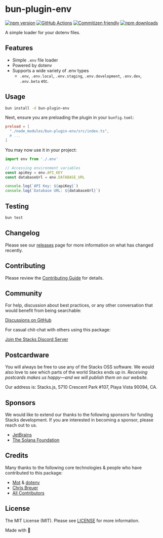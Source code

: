 # bun-plugin-env

[![npm version][npm-version-src]][npm-version-href]
[![GitHub Actions][github-actions-src]][github-actions-href]
[![Commitizen friendly](https://img.shields.io/badge/commitizen-friendly-brightgreen.svg)](http://commitizen.github.io/cz-cli/)
[![npm downloads][npm-downloads-src]][npm-downloads-href]

A simple loader for your dotenv files.

## Features

- Simple `.env` file loader
- Powered by dotenv
- Supports a wide variety of .env types
  - `.env`, `.env.local`, `.env.staging`, `.env.development`, `.env.dev`, `.env.beta` etc.

## Usage

```bash
bun install -d bun-plugin-env
```

Next, ensure you are preloading the plugin in your `bunfig.toml`:

```toml
preload = [
  "./node_modules/bun-plugin-env/src/index.ts",
  # ...
]
```

You may now use it in your project:

```ts
import env from './.env'

// Accessing environment variables
const apiKey = env.API_KEY
const databaseUrl = env.DATABASE_URL

console.log(`API Key: ${apiKey}`)
console.log(`Database URL: ${databaseUrl}`)
```

## Testing

```bash
bun test
```

## Changelog

Please see our [releases](https://github.com/stacksjs/bun-plugin-env/releases) page for more information on what has changed recently.

## Contributing

Please review the [Contributing Guide](https://github.com/stacksjs/contributing) for details.

## Community

For help, discussion about best practices, or any other conversation that would benefit from being searchable:

[Discussions on GitHub](https://github.com/stacksjs/stacks/discussions)

For casual chit-chat with others using this package:

[Join the Stacks Discord Server](https://discord.gg/stacksjs)

## Postcardware

You will always be free to use any of the Stacks OSS software. We would also love to see which parts of the world Stacks ends up in. _Receiving postcards makes us happy—and we will publish them on our website._

Our address is: Stacks.js, 5710 Crescent Park #107, Playa Vista 90094, CA.

## Sponsors

We would like to extend our thanks to the following sponsors for funding Stacks development. If you are interested in becoming a sponsor, please reach out to us.

- [JetBrains](https://www.jetbrains.com/)
- [The Solana Foundation](https://solana.com/)

## Credits

Many thanks to the following core technologies & people who have contributed to this package:

- [Mot](https://github.com/motdotla) & [dotenv](https://github.com/motdotla/dotenv)
- [Chris Breuer](https://github.com/chrisbbreuer)
- [All Contributors](../../contributors)

## License

The MIT License (MIT). Please see [LICENSE](https://github.com/stacksjs/stacks/tree/main/LICENSE.md) for more information.

Made with 💙

<!-- Badges -->
[npm-version-src]: https://img.shields.io/npm/v/bun-plugin-env?style=flat-square
[npm-version-href]: https://npmjs.com/package/bun-plugin-env

[npm-downloads-src]: https://img.shields.io/npm/dm/bun-plugin-env?style=flat-square
[npm-downloads-href]: https://npmjs.com/package/bun-plugin-env

[github-actions-src]: https://img.shields.io/github/actions/workflow/status/stacksjs/bun-plugin-env/ci.yml?style=flat-square&branch=main
[github-actions-href]: https://github.com/stacksjs/bun-plugin-env/actions?query=workflow%3Aci
